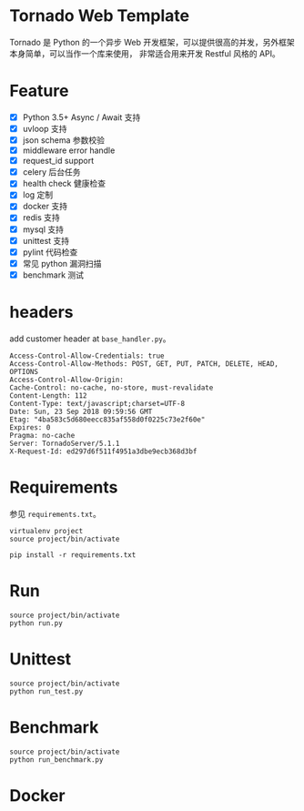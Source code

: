 # Tornado Web Template

Tornado 是 Python 的一个异步 Web 开发框架，可以提供很高的并发，另外框架本身简单，可以当作一个库来使用，
非常适合用来开发 Restful 风格的 API。

# Feature

- [x] Python 3.5+ Async / Await 支持
- [x] uvloop 支持
- [x] json schema 参数校验
- [x] middleware error handle
- [x] request_id support
- [x] celery 后台任务
- [x] health check 健康检查
- [x] log 定制
- [x] docker 支持
- [x] redis 支持
- [x] mysql 支持
- [x] unittest 支持
- [x] pylint 代码检查
- [x] 常见 python 漏洞扫描
- [x] benchmark 测试

# headers

add customer header at `base_handler.py`。

```shell
Access-Control-Allow-Credentials: true
Access-Control-Allow-Methods: POST, GET, PUT, PATCH, DELETE, HEAD, OPTIONS
Access-Control-Allow-Origin: 
Cache-Control: no-cache, no-store, must-revalidate
Content-Length: 112
Content-Type: text/javascript;charset=UTF-8
Date: Sun, 23 Sep 2018 09:59:56 GMT
Etag: "4ba583c5d680eecc835af558d0f0225c73e2f60e"
Expires: 0
Pragma: no-cache
Server: TornadoServer/5.1.1
X-Request-Id: ed297d6f511f4951a3dbe9ecb368d3bf
```

# Requirements

参见 `requirements.txt`。

```shell
virtualenv project
source project/bin/activate

pip install -r requirements.txt
```

# Run

```shell
source project/bin/activate
python run.py
```

# Unittest

```shell
source project/bin/activate
python run_test.py
```

# Benchmark

```shell
source project/bin/activate
python run_benchmark.py
```

# Docker
